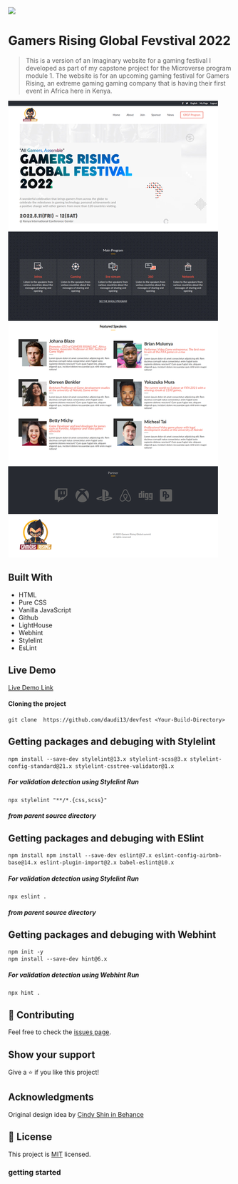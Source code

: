 ![](https://img.shields.io/badge/Microverse-blueviolet)



# Gamers Rising Global Fevstival 2022

> This is a version of an Imaginary website for a gaming festival I developed as part of my capstone project for the Microverse program module 1. The website is for an upcoming gaming festival for Gamers Rising, an extreme gaming gaming company that is having their first event in Africa here in Kenya.

![screenshot](./images/screencapture-1.png)

## Built With

- HTML
- Pure CSS
- Vanilla JavaScript
- Github
- LightHouse
- Webhint
- Stylelint
- EsLint
## Live Demo

[Live Demo Link](https://daudi13.github.io/grgf/)

#### Cloning the project
```
git clone  https://github.com/daudi13/devfest <Your-Build-Directory>
```

## Getting packages and debuging with Stylelint
```
npm install --save-dev stylelint@13.x stylelint-scss@3.x stylelint-config-standard@21.x stylelint-csstree-validator@1.x
```
##### For validation detection using Stylelint Run
```
npx stylelint "**/*.{css,scss}"
```
##### from parent source directory

## Getting packages and debuging with ESlint
```
npm install npm install --save-dev eslint@7.x eslint-config-airbnb-base@14.x eslint-plugin-import@2.x babel-eslint@10.x
```
##### For validation detection using Stylelint Run
```
npx eslint .
```
##### from parent source directory

## Getting packages and debuging with Webhint
```
npm init -y
npm install --save-dev hint@6.x
```
##### For validation detection using Webhint Run
```
npx hint .
```

 ## 🤝 Contributing

Feel free to check the [issues page](../../issues/).

## Show your support

Give a ⭐️ if you like this project!

## Acknowledgments

Original design idea by [Cindy Shin in Behance](https://www.behance.net/adagio07)
## 📝 License

This project is [MIT](./MIT.md) licensed.

### getting started
